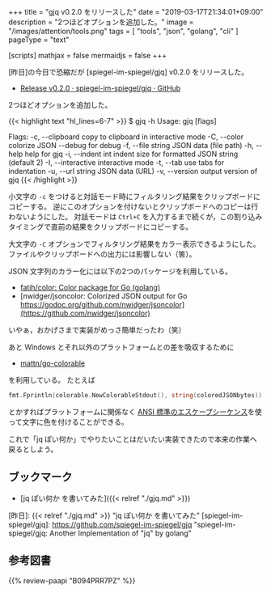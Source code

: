 +++
title = "gjq v0.2.0 をリリースした"
date = "2019-03-17T21:34:01+09:00"
description = "2つほどオプションを追加した。"
image = "/images/attention/tools.png"
tags  = [ "tools", "json", "golang", "cli" ]
pageType = "text"

[scripts]
  mathjax = false
  mermaidjs = false
+++

[昨日]の今日で恐縮だが [spiegel-im-spiegel/gjq] v0.2.0 をリリースした。

- [Release v0.2.0 · spiegel-im-spiegel/gjq · GitHub](https://github.com/spiegel-im-spiegel/gjq/releases/tag/v0.2.0)

2つほどオプションを追加した。

{{< highlight text "hl_lines=6-7" >}}
$ gjq -h
Usage:
  gjq [flags] <filter string>

Flags:
  -c, --clipboard     copy to clipboard in interactive mode
  -C, --color         colorize JSON
      --debug         for debug
  -f, --file string   JSON data (file path)
  -h, --help          help for gjq
  -i, --indent int    indent size for formatted JSON string (default 2)
  -I, --interactive   interactive mode
  -t, --tab           use tabs for indentation
  -u, --url string    JSON data (URL)
  -v, --version       output version of gjq
{{< /highlight >}}

小文字の `-c` をつけると対話モード時にフィルタリング結果をクリップボードにコピーする。
逆にこのオプションを付けないとクリップボードへのコピーは行わないようにした。
対話モードは `Ctrl+C` を入力するまで続くが，この割り込みタイミングで直前の結果をクリップボードにコピーする。

大文字の `-C` オプションでフィルタリング結果をカラー表示できるようにした。
ファイルやクリップボードへの出力には影響しない（筈）。

JSON 文字列のカラー化には以下の2つのパッケージを利用している。

- [fatih/color: Color package for Go (golang)](https://github.com/fatih/color)
- [nwidger/jsoncolor: Colorized JSON output for Go https://godoc.org/github.com/nwidger/jsoncolor](https://github.com/nwidger/jsoncolor)

いやぁ，おかげさまで実装がめっさ簡単だったわ（笑）

あと Windows とそれ以外のプラットフォームとの差を吸収するために

- [mattn/go-colorable](https://github.com/mattn/go-colorable)

を利用している。
たとえば

```go
fmt.Fprintln(colorable.NewColorableStdout(), string(coloredJSONbytes))
```

とかすればプラットフォームに関係なく [ANSI 標準のエスケープシーケンス](https://en.wikipedia.org/wiki/ANSI_escape_code "ANSI escape code - Wikipedia")を使って文字に色を付けることができる。

これで「jq ぽい何か」でやりたいことはだいたい実装できたので本来の作業へ戻るとしよう。

## ブックマーク

- [jq ぽい何か を書いてみた]({{< relref "./gjq.md" >}})

[昨日]: {{< relref "./gjq.md" >}} "jq ぽい何か を書いてみた"
[spiegel-im-spiegel/gjq]: https://github.com/spiegel-im-spiegel/gjq "spiegel-im-spiegel/gjq: Another Implementation of "jq" by golang"

## 参考図書

{{% review-paapi "B094PRR7PZ" %}} <!-- プログラミング言語Go -->
